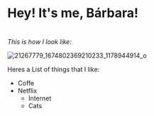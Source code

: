 # Hey! It's me, Bárbara! <h1> 

*This is how I look like:*

![21267779_1674802369210233_1178944914_o](https://user-images.githubusercontent.com/55350894/65377055-b40e5c80-dca7-11e9-9622-9c13b02be6ce.jpg)

Heres a List of things that I like:
* Coffe
* Netflix
  * Internet
  * Cats

